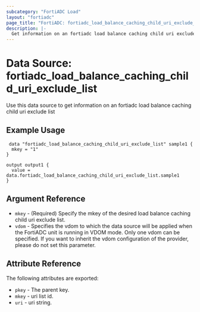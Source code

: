 ```yaml
---
subcategory: "FortiADC Load"
layout: "fortiadc"
page_title: "FortiADC: fortiadc_load_balance_caching_child_uri_exclude_list"
description: |-
  Get information on an fortiadc load balance caching child uri exclude list
---
```


# Data Source: fortiadc_load_balance_caching_child_uri_exclude_list
Use this data source to get information on an fortiadc load balance caching child uri exclude list

## Example Usage

```hcl
 data "fortiadc_load_balance_caching_child_uri_exclude_list" sample1 {
  mkey = "1"
}

output output1 {
  value = data.fortiadc_load_balance_caching_child_uri_exclude_list.sample1
}
```

## Argument Reference
* `mkey` - (Required) Specify the mkey of the desired  load balance caching child uri exclude list.
* `vdom` - Specifies the vdom to which the data source will be applied when the FortiADC unit is running in VDOM mode. Only one vdom can be specified. If you want to inherit the vdom configuration of the provider, please do not set this parameter.


## Attribute Reference

The following attributes are exported:

* `pkey` - The parent key.
* `mkey` - uri list id.
* `uri` - uri string. 

